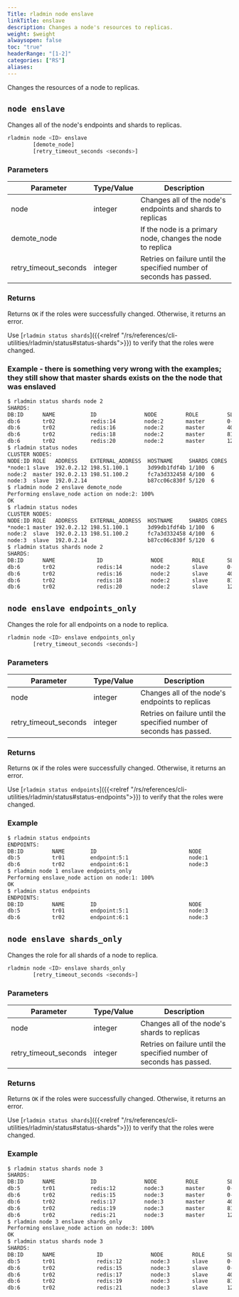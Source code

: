 ```yaml
---
Title: rladmin node enslave
linkTitle: enslave
description: Changes a node's resources to replicas.
weight: $weight
alwaysopen: false
toc: "true"
headerRange: "[1-2]"
categories: ["RS"]
aliases:
---
```


Changes the resources of a node to replicas.

## `node enslave`

Changes all of the node's endpoints and shards to replicas.

``` sh
rladmin node <ID> enslave
        [demote_node]
        [retry_timeout_seconds <seconds>]
```

### Parameters

| Parameter             | Type/Value                     | Description                                                                               |
|-----------------------|--------------------------------|-------------------------------------------------------------------------------------------|
| node                  | integer                        | Changes all of the node's endpoints and shards to replicas             |
| demote_node           |                                | If the node is a primary node, changes the node to replica                     |
| retry_timeout_seconds | integer                        | Retries on failure until the specified number of seconds has passed.                    |

### Returns

Returns `OK` if the roles were successfully changed. Otherwise, it returns an error.

Use [`rladmin status shards`]({{<relref "/rs/references/cli-utilities/rladmin/status#status-shards">}}) to verify that the roles were changed.

### Example - there is something very wrong with the examples; they still show that master shards exists on the the node that was enslaved

```sh
$ rladmin status shards node 2
SHARDS:
DB:ID      NAME           ID               NODE         ROLE         SLOTS                  USED_MEMORY            STATUS
db:6       tr02           redis:14         node:2       master       0-4095                 3.2MB                  OK
db:6       tr02           redis:16         node:2       master       4096-8191              3.12MB                 OK
db:6       tr02           redis:18         node:2       master       8192-12287             3.16MB                 OK
db:6       tr02           redis:20         node:2       master       12288-16383            3.12MB                 OK
$ rladmin status nodes
CLUSTER NODES:
NODE:ID ROLE   ADDRESS    EXTERNAL_ADDRESS  HOSTNAME     SHARDS CORES       FREE_RAM         PROVISIONAL_RAM  VERSION   STATUS
*node:1 slave  192.0.2.12 198.51.100.1      3d99db1fdf4b 1/100  6           14.43GB/19.54GB  10.87GB/16.02GB  6.2.12-37 OK
node:2  master 192.0.2.13 198.51.100.2      fc7a3d332458 4/100  6           14.43GB/19.54GB  10.88GB/16.02GB  6.2.12-37 OK
node:3  slave  192.0.2.14                   b87cc06c830f 5/120  6           14.43GB/19.54GB  10.83GB/16.02GB  6.2.12-37 OK
$ rladmin node 2 enslave demote_node
Performing enslave_node action on node:2: 100%
OK
$ rladmin status nodes
CLUSTER NODES:
NODE:ID ROLE   ADDRESS    EXTERNAL_ADDRESS  HOSTNAME     SHARDS CORES       FREE_RAM         PROVISIONAL_RAM  VERSION   STATUS
*node:1 master 192.0.2.12 198.51.100.1      3d99db1fdf4b 1/100  6           14.72GB/19.54GB  10.91GB/16.02GB  6.2.12-37 OK
node:2  slave  192.0.2.13 198.51.100.2      fc7a3d332458 4/100  6           14.72GB/19.54GB  11.17GB/16.02GB  6.2.12-37 OK
node:3  slave  192.0.2.14                   b87cc06c830f 5/120  6           14.72GB/19.54GB  10.92GB/16.02GB  6.2.12-37 OK
$ rladmin status shards node 2
SHARDS:
DB:ID      NAME             ID               NODE         ROLE       SLOTS                  USED_MEMORY            STATUS
db:6       tr02             redis:14         node:2       slave      0-4095                 2.99MB                 OK
db:6       tr02             redis:16         node:2       slave      4096-8191              3.01MB                 OK
db:6       tr02             redis:18         node:2       slave      8192-12287             2.93MB                 OK
db:6       tr02             redis:20         node:2       slave      12288-16383            3.06MB                 OK
```

## `node enslave endpoints_only`

Changes the role for all endpoints on a node to replica.

``` sh
rladmin node <ID> enslave endpoints_only
        [retry_timeout_seconds <seconds>]
```

### Parameters

| Parameter             | Type/Value                     | Description                                                                               |
|-----------------------|--------------------------------|-------------------------------------------------------------------------------------------|
| node                  | integer                        | Changes all of the node's endpoints to replicas                        |
| retry_timeout_seconds | integer                        | Retries on failure until the specified number of seconds has passed.                    |

### Returns

Returns `OK` if the roles were successfully changed. Otherwise, it returns an error.

Use [`rladmin status endpoints`]({{<relref "/rs/references/cli-utilities/rladmin/status#status-endpoints">}}) to verify that the roles were changed.

### Example

```sh
$ rladmin status endpoints
ENDPOINTS:
DB:ID         NAME        ID                             NODE            ROLE                                       SSL       
db:5          tr01        endpoint:5:1                   node:1          single                                     No        
db:6          tr02        endpoint:6:1                   node:3          all-master-shards                          No        
$ rladmin node 1 enslave endpoints_only
Performing enslave_node action on node:1: 100%
OK
$ rladmin status endpoints
ENDPOINTS:
DB:ID         NAME        ID                             NODE            ROLE                                       SSL       
db:5          tr01        endpoint:5:1                   node:3          single                                     No        
db:6          tr02        endpoint:6:1                   node:3          all-master-shards                          No       
```

## `node enslave shards_only`

Changes the role for all shards of a node to replica.

``` sh
rladmin node <ID> enslave shards_only
        [retry_timeout_seconds <seconds>]
```

### Parameters

| Parameter             | Type/Value                     | Description                                                                               |
|-----------------------|--------------------------------|-------------------------------------------------------------------------------------------|
| node                  | integer                        | Changes all of the node's shards to replicas                          |
| retry_timeout_seconds | integer                        | Retries on failure until the specified number of seconds has passed.                    |

### Returns

Returns `OK` if the roles were successfully changed. Otherwise, it returns an error.

Use [`rladmin status shards`]({{<relref "/rs/references/cli-utilities/rladmin/status#status-shards">}}) to verify that the roles were changed.

### Example

```sh
$ rladmin status shards node 3
SHARDS:
DB:ID      NAME           ID               NODE         ROLE         SLOTS                  USED_MEMORY            STATUS     
db:5       tr01           redis:12         node:3       master       0-16383                3.04MB                 OK         
db:6       tr02           redis:15         node:3       master       0-4095                 4.13MB                 OK         
db:6       tr02           redis:17         node:3       master       4096-8191              4.13MB                 OK         
db:6       tr02           redis:19         node:3       master       8192-12287             4.13MB                 OK         
db:6       tr02           redis:21         node:3       master       12288-16383            4.13MB                 OK         
$ rladmin node 3 enslave shards_only
Performing enslave_node action on node:3: 100%
OK
$ rladmin status shards node 3
SHARDS:
DB:ID      NAME             ID               NODE         ROLE       SLOTS                  USED_MEMORY            STATUS     
db:5       tr01             redis:12         node:3       slave      0-16383                2.98MB                 OK         
db:6       tr02             redis:15         node:3       slave      0-4095                 4.23MB                 OK         
db:6       tr02             redis:17         node:3       slave      4096-8191              4.11MB                 OK         
db:6       tr02             redis:19         node:3       slave      8192-12287             4.19MB                 OK         
db:6       tr02             redis:21         node:3       slave      12288-16383            4.27MB                 OK
```

